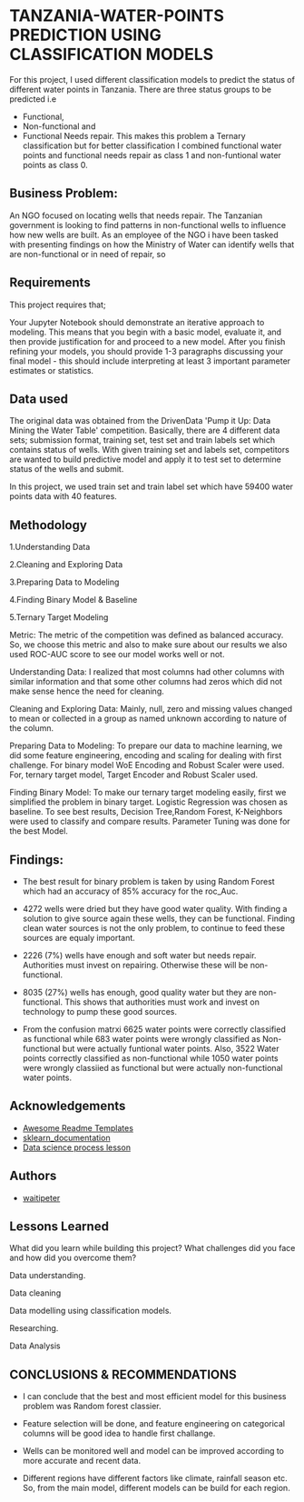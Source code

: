 
# TANZANIA-WATER-POINTS PREDICTION USING CLASSIFICATION MODELS

For this project, I used different classification models to predict the status of different water points in Tanzania. There are three status groups to be predicted i.e 
- Functional,
- Non-functional and 
- Functional Needs repair. 
This makes this problem a Ternary classification but for  better classification I combined functional water points and functional needs repair as class 1 and non-funtional water points as class 0. 
## Business Problem:
An NGO focused on locating wells that needs repair. The Tanzanian government is looking to find patterns in non-functional wells to influence how new wells are built. As an employee of the NGO i have been tasked with presenting findings on how the Ministry of Water can identify wells that are non-functional or in need of repair, so
## Requirements
This project requires that;

Your Jupyter Notebook should demonstrate an iterative approach to modeling. This means that you begin with a basic model, evaluate it, and then provide justification for and proceed to a new model. After you finish refining your models, you should provide 1-3 paragraphs discussing your final model - this should include interpreting at least 3 important parameter estimates or statistics.
## Data used
The original data was obtained from the DrivenData 'Pump it Up: Data Mining the Water Table' competition. Basically, there are 4 different data sets; submission format, training set, test set and train labels set which contains status of wells. With given training set and labels set, competitors are wanted to build predictive model and apply it to test set to determine status of the wells and submit.

In this project, we used train set and train label set which have 59400 water points data with 40 features.
## Methodology
1.Understanding Data

2.Cleaning and Exploring Data

3.Preparing Data to Modeling

4.Finding Binary Model & Baseline

5.Ternary Target Modeling

Metric: The metric of the competition was defined as balanced accuracy. So, we choose this metric and also to make sure about our results we also used ROC-AUC score to see our model works well or not.

Understanding Data: I realized that most columns had other columns with similar information and that some other columns had zeros which did not make sense hence the need for cleaning.

Cleaning and Exploring Data: Mainly, null, zero and missing values changed to mean or collected in a group as named unknown according to nature of the column.

Preparing Data to Modeling: To prepare our data to machine learning, we did some feature engineering, encoding and scaling for dealing with first challenge. For binary model WoE Encoding and Robust Scaler were used. For, ternary target model, Target Encoder and Robust Scaler used.

Finding Binary Model: To make our ternary target modeling easily, first we simplified the problem in binary target. Logistic Regression was chosen as baseline. To see best results, Decision Tree,Random Forest, K-Neighbors were used to classify and compare results. Parameter Tuning was done for the best Model. 


## Findings:
- The best result for binary problem is taken by using Random Forest which had an accuracy of 85% accuracy for the roc_Auc.

- 4272 wells were dried but they have good water quality. With finding a solution to give source again these wells, they can be functional. Finding clean water sources is not the only problem, to continue to feed these sources are equaly important.

- 2226 (7%) wells have enough and soft water but needs repair. Authorities must invest on repairing. Otherwise these will be non-functional.

- 8035 (27%) wells has enough, good quality water but they are non-functional. This shows that authorities must work and invest on technology to pump these good sources.

- From the confusion matrxi 6625 water points were correctly classified as functional while 683 water points were wrongly classified as Non-functional but were actually funtional water points. Also, 3522 Water points correctly classified as non-functional while 1050 water points were wrongly classiied as functional but were actually non-functional water points.
## Acknowledgements

 - [Awesome Readme Templates](https://awesomeopensource.com/project/elangosundar/awesome-README-templates)
 - [sklearn_documentation](https://scikit-learn.org/stable/modules/generated/sklearn.preprocessing.RobustScaler.html)
 - [Data science process lesson](https://github.com/learn-co-curriculum/dsc-data-science-processes)


## Authors

- [waitipeter](https://github.com/waitipeter)


## Lessons Learned

What did you learn while building this project? What challenges did you face and how did you overcome them?

Data understanding.

Data cleaning

Data modelling using classification models.

Researching.

Data Analysis

## CONCLUSIONS & RECOMMENDATIONS

- I can conclude that the best and most efficient model for this business problem was Random forest classier.

- Feature selection will be done, and feature engineering on categorical columns will be good idea to handle first challange.

- Wells can be monitored well and model can be improved according to more accurate and recent data.

- Different regions have different factors like climate, rainfall season etc. So, from the main model, different models can be build for each region.
